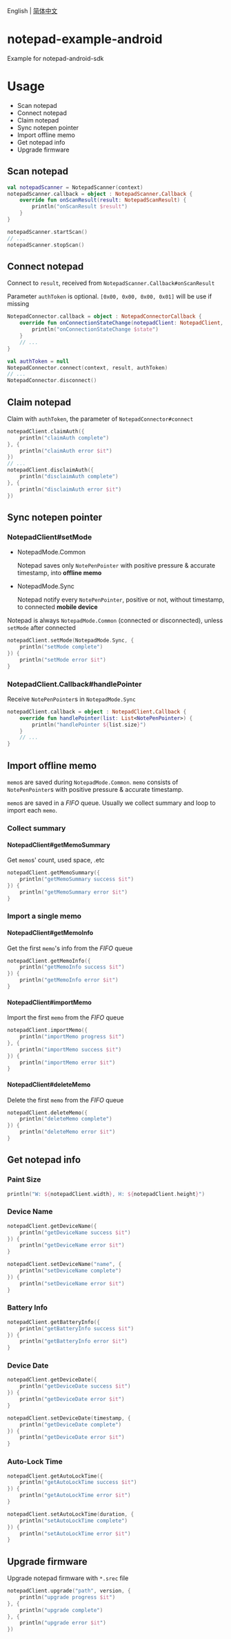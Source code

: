 English | [简体中文](./README-CN.md)

# notepad-example-android
Example for notepad-android-sdk

# Usage
- Scan notepad
- Connect notepad
- Claim notepad
- Sync notepen pointer
- Import offline memo
- Get notepad info
- Upgrade firmware

## Scan notepad

```kotlin
val notepadScanner = NotepadScanner(context)
notepadScanner.callback = object : NotepadScanner.Callback {
    override fun onScanResult(result: NotepadScanResult) {
        println("onScanResult $result")
    }
}

notepadScanner.startScan()
// ...
notepadScanner.stopScan()
```

## Connect notepad

Connect to `result`, received from `NotepadScanner.Callback#onScanResult`

Parameter `authToken` is optional. `[0x00, 0x00, 0x00, 0x01]` will be use if missing

```kotlin
NotepadConnector.callback = object : NotepadConnectorCallback {
    override fun onConnectionStateChange(notepadClient: NotepadClient, state: ConnectionState) {
        println("onConnectionStateChange $state")
    }
    // ...
}

val authToken = null
NotepadConnector.connect(context, result, authToken)
// ...
NotepadConnector.disconnect()
```

## Claim notepad

Claim with `authToken`, the parameter of `NotepadConnector#connect`

```kotlin
notepadClient.claimAuth({
    println("claimAuth complete")
}, {
    println("claimAuth error $it")
})
// ...
notepadClient.disclaimAuth({
    println("disclaimAuth complete")
}, {
    println("disclaimAuth error $it")
})
```

## Sync notepen pointer

### NotepadClient#setMode

- NotepadMode.Common

    Notepad saves only `NotePenPointer` with positive pressure & accurate timestamp, into **offline memo** 
    
- NotepadMode.Sync

    Notepad notify every `NotePenPointer`, positive or not, without timestamp, to connected **mobile device**

Notepad is always `NotepadMode.Common` (connected or disconnected), unless `setMode` after connected

```kotlin
notepadClient.setMode(NotepadMode.Sync, {
    println("setMode complete")
}) {
    println("setMode error $it")
}
```

### NotepadClient.Callback#handlePointer

Receive `NotePenPointer`s in `NotepadMode.Sync`

```kotlin
notepadClient.callback = object : NotepadClient.Callback {
    override fun handlePointer(list: List<NotePenPointer>) {
        println("handlePointer ${list.size}")
    }
    // ...
}
```

## Import offline memo

`memo`s are saved during `NotepadMode.Common`. `memo` consists of `NotePenPointer`s with positive pressure & accurate timestamp.

`memo`s are saved in a *FIFO* queue. Usually we collect summary and loop to import each `memo`. 

### Collect summary

#### NotepadClient#getMemoSummary

Get `memo`s' count, used space, .etc

```kotlin
notepadClient.getMemoSummary({
    println("getMemoSummary success $it")
}) {
    println("getMemoSummary error $it")
}
```

### Import a single memo

#### NotepadClient#getMemoInfo

Get the first `memo`'s info from the *FIFO* queue

```kotlin
notepadClient.getMemoInfo({
    println("getMemoInfo success $it")
}) {
    println("getMemoInfo error $it")
}
```

#### NotepadClient#importMemo

Import the first `memo` from the *FIFO* queue

```kotlin
notepadClient.importMemo({
    println("importMemo progress $it")
}, {
    println("importMemo success $it")
}) {
    println("importMemo error $it")
}
```

#### NotepadClient#deleteMemo

Delete the first `memo` from the *FIFO* queue

```kotlin
notepadClient.deleteMemo({
    println("deleteMemo complete")
}) {
    println("deleteMemo error $it")
}
```

## Get notepad info

### Paint Size

```kotlin
println("W: ${notepadClient.width}, H: ${notepadClient.height}")
```

### Device Name

```kotlin
notepadClient.getDeviceName({
    println("getDeviceName success $it")
}) {
    println("getDeviceName error $it")
}

notepadClient.setDeviceName("name", {
    println("setDeviceName complete")
}) {
    println("setDeviceName error $it")
}
```

### Battery Info

```kotlin
notepadClient.getBatteryInfo({
    println("getBatteryInfo success $it")
}) {
    println("getBatteryInfo error $it")
}
```

### Device Date

```kotlin
notepadClient.getDeviceDate({
    println("getDeviceDate success $it")
}) {
    println("getDeviceDate error $it")
}

notepadClient.setDeviceDate(timestamp, {
    println("getDeviceDate complete")
}) {
    println("getDeviceDate error $it")
}
```

### Auto-Lock Time

```kotlin
notepadClient.getAutoLockTime({
    println("getAutoLockTime success $it")
}) {
    println("getAutoLockTime error $it")
}

notepadClient.setAutoLockTime(duration, {
    println("setAutoLockTime complete")
}) {
    println("setAutoLockTime error $it")
}
```

## Upgrade firmware

Upgrade notepad firmware with `*.srec` file

```kotlin
notepadClient.upgrade("path", version, {
    println("upgrade progress $it")
}, {
    println("upgrade complete")
}, {
    println("upgrade error $it")
})
```
